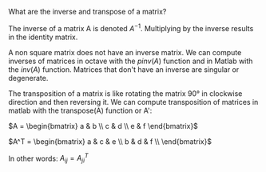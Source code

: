 What are the inverse and transpose of a matrix?
<!--question-->

The inverse of a matrix A is denoted $A^{-1}$. Multiplying by the inverse results in the identity matrix.

A non square matrix does not have an inverse matrix. We can compute inverses of matrices in octave with the $pinv(A)$ function and in Matlab with the $inv(A)$ function. Matrices that don't have an inverse are singular or degenerate.

The transposition of a matrix is like rotating the matrix 90° in clockwise direction and then reversing it. We can compute transposition of matrices in matlab with the transpose(A) function or A':

$A = \begin{bmatrix} a & b \\ c & d \\ e & f \end{bmatrix}$

$A^T = \begin{bmatrix} a & c & e \\ b & d & f \\ \end{bmatrix}$

In other words: $A_{ij} = A^T_{ji}$
